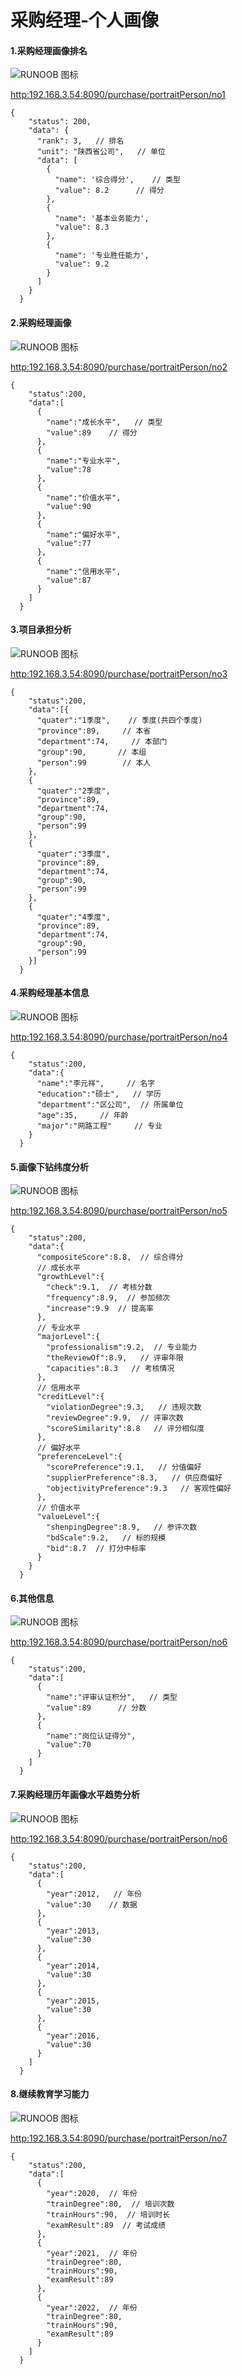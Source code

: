 # 采购经理-个人画像
#### 1.采购经理画像排名

![RUNOOB 图标](https://github.com/exnlozml/mock-serve/blob/master/mocks/bigdata/filedDesc/purchase/image/no1.jpg "采购经理画像排名")

<http:192.168.3.54:8090/purchase/portraitPerson/no1>
```
{
    "status": 200,
    "data": {
      "rank": 3,   // 排名
      "unit": "陕西省公司",   // 单位
      "data": [
        {
          "name": '综合得分',    // 类型
          "value": 8.2      // 得分
        },
        {
          "name": '基本业务能力',
          "value": 8.3
        },
        {
          "name": '专业胜任能力',
          "value": 9.2
        }
      ]
    }
  }
```

#### 2.采购经理画像

![RUNOOB 图标](https://github.com/exnlozml/mock-serve/blob/master/mocks/bigdata/filedDesc/purchase/image/no2.jpg "采购经理画像")

<http:192.168.3.54:8090/purchase/portraitPerson/no2>
```
{
    "status":200,
    "data":[
      {
        "name":"成长水平",   // 类型
        "value":89    // 得分
      },
      {
        "name":"专业水平",
        "value":78
      },
      {
        "name":"价值水平",
        "value":90
      },
      {
        "name":"偏好水平",
        "value":77
      },
      {
        "name":"信用水平",
        "value":87
      }
    ]
  }
```

#### 3.项目承担分析

![RUNOOB 图标](https://github.com/exnlozml/mock-serve/blob/master/mocks/bigdata/filedDesc/purchase/image/no3.jpg "项目承担分析")

<http:192.168.3.54:8090/purchase/portraitPerson/no3>
```
{
    "status":200,
    "data":[{
      "quater":"1季度",    // 季度(共四个季度)
      "province":89,     // 本省
      "department":74,     // 本部门
      "group":90,       // 本组
      "person":99        // 本人
    },
    {
      "quater":"2季度",
      "province":89,
      "department":74,
      "group":90,
      "person":99
    },
    {
      "quater":"3季度",
      "province":89,
      "department":74,
      "group":90,
      "person":99
    },
    {
      "quater":"4季度",
      "province":89,
      "department":74,
      "group":90,
      "person":99
    }]
  }
```

#### 4.采购经理基本信息

![RUNOOB 图标](https://github.com/exnlozml/mock-serve/blob/master/mocks/bigdata/filedDesc/purchase/image/no4.jpg "采购经理基本信息")

<http:192.168.3.54:8090/purchase/portraitPerson/no4>
```
{
    "status":200,
    "data":{
      "name":"李元祥",     // 名字
      "education":"硕士",   // 学历
      "department":"区公司",  // 所属单位
      "age":35,     // 年龄
      "major":"网路工程"     // 专业
    }
  }
```

#### 5.画像下钻纬度分析

![RUNOOB 图标](https://github.com/exnlozml/mock-serve/blob/master/mocks/bigdata/filedDesc/purchase/image/no5.jpg "画像下钻纬度分析")

<http:192.168.3.54:8090/purchase/portraitPerson/no5>
```
{
    "status":200,
    "data":{
      "compositeScore":8.8,  // 综合得分
      // 成长水平
      "growthLevel":{  
        "check":9.1,  // 考核分数
        "frequency":8.9,  // 参加频次
        "increase":9.9  // 提高率
      },
      // 专业水平
      "majorLevel":{   
        "professionalism":9.2,  // 专业能力
        "theReviewOf":8.9,   // 评审年限
        "capacities":8.3   // 考核情况
      },
      // 信用水平
      "creditLevel":{   
        "violationDegree":9.3,   // 违规次数
        "reviewDegree":9.9,  // 评审次数
        "scoreSimilarity":8.8   // 评分相似度
      },
      // 偏好水平
      "preferenceLevel":{   
        "scorePreference":9.1,   // 分值偏好
        "supplierPreference":8.3,   // 供应商偏好
        "objectivityPreference":9.3   // 客观性偏好
      },
      // 价值水平
      "valueLevel":{   
        "shenpingDegree":8.9,   // 参评次数
        "bdScale":9.2,   // 标的规模
        "bid":8.7  // 打分中标率
      }
    }
  }
```

#### 6.其他信息

![RUNOOB 图标](https://github.com/exnlozml/mock-serve/blob/master/mocks/bigdata/filedDesc/purchase/image/no6.jpg "其他信息")

<http:192.168.3.54:8090/purchase/portraitPerson/no6>
```
{
    "status":200,
    "data":[
      {
        "name":"评审认证积分",   // 类型
        "value":89      // 分数
      },
      {
        "name":"岗位认证得分",
        "value":70
      }
    ]
  }
```

#### 7.采购经理历年画像水平趋势分析

![RUNOOB 图标](https://github.com/exnlozml/mock-serve/blob/master/mocks/bigdata/filedDesc/purchase/image/no7.jpg "采购经理历年画像水平趋势分析")

<http:192.168.3.54:8090/purchase/portraitPerson/no6>
```
{
    "status":200,
    "data":[
      {
        "year":2012,   // 年份
        "value":30    // 数据
      },
      {
        "year":2013,
        "value":30
      },
      {
        "year":2014,
        "value":30
      },
      {
        "year":2015,
        "value":30
      },
      {
        "year":2016,
        "value":30
      }
    ]
  }
```

#### 8.继续教育学习能力

![RUNOOB 图标](https://github.com/exnlozml/mock-serve/blob/master/mocks/bigdata/filedDesc/purchase/image/no8.jpg "继续教育学习能力")

<http:192.168.3.54:8090/purchase/portraitPerson/no7>
```
{
    "status":200,
    "data":[
      {
        "year":2020,  // 年份
        "trainDegree":80,  // 培训次数
        "trainHours":90,  // 培训时长
        "examResult":89  // 考试成绩
      },
      {
        "year":2021,  // 年份
        "trainDegree":80, 
        "trainHours":90,  
        "examResult":89  
      },
      {
        "year":2022,  // 年份
        "trainDegree":80,  
        "trainHours":90,  
        "examResult":89 
      }
    ]
  }
```